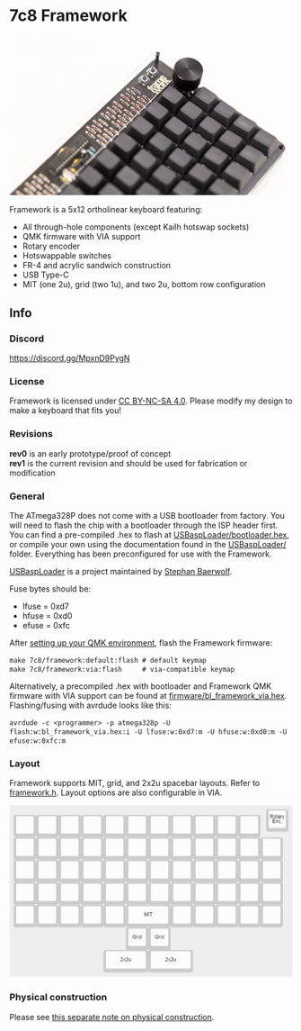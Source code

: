 # 7c8 Framework
![](images/5.jpg)

Framework is a 5x12 ortholinear keyboard featuring:

* All through-hole components (except Kailh hotswap sockets)
* QMK firmware with VIA support
* Rotary encoder
* Hotswappable switches
* FR-4 and acrylic sandwich construction
* USB Type-C
* MIT (one 2u), grid (two 1u), and two 2u, bottom row configuration

## Info

### Discord

https://discord.gg/MpxnD9PygN

### License

Framework is licensed under [CC BY-NC-SA 4.0](https://creativecommons.org/licenses/by-nc-sa/4.0/). Please modify my design to make a keyboard that fits you!

### Revisions

**rev0** is an early prototype/proof of concept  
**rev1** is the current revision and should be used for fabrication or modification

### General

The ATmega328P does not come with a USB bootloader from factory. You will need to flash the chip with a bootloader through the ISP header first. You can find a pre-compiled .hex to flash at [USBaspLoader/bootloader.hex](USBaspLoader/bootloader.hex), or compile your own using the documentation found in the [USBaspLoader/](USBaspLoader/) folder. Everything has been preconfigured for use with the Framework.

[USBaspLoader](https://github.com/baerwolf/USBaspLoader) is a project maintained by [Stephan Baerwolf](https://github.com/baerwolf).

Fuse bytes should be:
* lfuse = 0xd7
* hfuse = 0xd0
* efuse = 0xfc

After [setting up your QMK environment](https://beta.docs.qmk.fm/tutorial/newbs_getting_started), flash the Framework firmware:

```
make 7c8/framework:default:flash # default keymap
make 7c8/framework:via:flash     # via-compatible keymap
```

Alternatively, a precompiled .hex with bootloader and Framework QMK firmware with VIA support can be found at [firmware/bl_framework_via.hex](firmware/bl_framework_via.hex). Flashing/fusing with avrdude looks like this:

```
avrdude -c <programmer> -p atmega328p -U flash:w:bl_framework_via.hex:i -U lfuse:w:0xd7:m -U hfuse:w:0xd0:m -U efuse:w:0xfc:m
```

### Layout

Framework supports MIT, grid, and 2x2u spacebar layouts. Refer to [framework.h](qmk/7c8/framework/framework.h). Layout options are also configurable in VIA.

![](doc/layout.png)

### Physical construction

Please see [this separate note on physical construction](doc/physical_construction.md).
